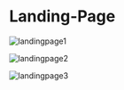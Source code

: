 # Landing-Page

![landingpage1](https://github.com/shamsky777/Landing-Page/assets/111402885/dfb3d0b6-527c-467b-bf3b-94aa64720eb1)

![landingpage2](https://github.com/shamsky777/Landing-Page/assets/111402885/ebadcb7b-22be-4d94-a560-9a0cbbc25419)


![landingpage3](https://github.com/shamsky777/Landing-Page/assets/111402885/cf82074e-c0d2-4925-8657-2cafce42c53e)

